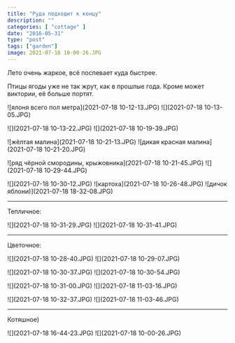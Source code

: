 ```yaml
---
title: "Руда подходит к концу"
description: ""
categories: [ "cottage" ]
date: "2016-05-31"
type: "post"
tags: ["garden"]
image: 2021-07-18 10-00-26.JPG
---
```


Лето очень жаркое, всё поспевает куда быстрее.

Птицы ягоды уже не так жрут, как в прошлые года. Кроме может виктории, её больше портят.

![ялоня всего пол метра](2021-07-18 10-12-13.JPG)  ![](2021-07-18 10-13-05.JPG)

![](2021-07-18 10-13-22.JPG)  ![](2021-07-18 10-19-39.JPG)

![жёлтая малина](2021-07-18 10-21-13.JPG)  ![дикая красная малина](2021-07-18 10-21-20.JPG)

![ряд чёрной смородины, крыжовника](2021-07-18 10-21-45.JPG)  ![](2021-07-18 10-29-44.JPG)

![](2021-07-18 10-30-12.JPG)  ![картоха](2021-07-18 10-26-48.JPG)  ![дичок яблони)](2021-07-18 18-32-08.JPG)

---

Тепличное:

![](2021-07-18 10-31-29.JPG)  ![](2021-07-18 10-31-41.JPG)

---

Цветочное:

![](2021-07-18 10-28-40.JPG)  ![](2021-07-18 10-29-07.JPG)

![](2021-07-18 10-30-37.JPG)  ![](2021-07-18 10-30-54.JPG)

![](2021-07-18 10-31-00.JPG)  ![](2021-07-18 11-03-16.JPG)

![](2021-07-18 10-32-37.JPG)  ![](2021-07-18 11-03-46.JPG)

---

Котяшное)

![](2021-07-18 16-44-23.JPG)  ![](2021-07-18 10-00-26.JPG)
